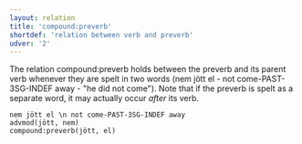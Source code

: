 ```yaml
---
layout: relation
title: 'compound:preverb'
shortdef: 'relation between verb and preverb'
udver: '2'
---
```


The relation compound:preverb holds between the preverb and its parent verb whenever they are spelt in two words (nem jött el - not come-PAST-3SG-INDEF away - "he did not come").
Note that if the preverb is spelt as a separate word, it may actually occur _after_ its verb.

~~~ sdparse
nem jött el \n not come-PAST-3SG-INDEF away
advmod(jött, nem)
compound:preverb(jött, el)
~~~

<!-- Interlanguage links updated Út 9. května 2023, 20:04:06 CEST -->
